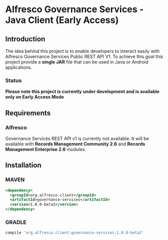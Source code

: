 # Alfresco Governance Services - Java Client (Early Access)

## Introduction
The idea behind this project is to enable developers to interact easily with Alfresco Governance Services Public REST API V1.
To achieve this goal this project provide a **single JAR** file that can be used in Java or Android applications.

### Status
**Please note this project is currently under development and is available only on Early Access Mode**

## Requirements

### Alfresco
Governance Services REST API v1 is currently not available. It will be available with **Records Management Community 2.6** and **Records Management Enterprise 2.6** modules.

## Installation

### MAVEN

```xml
<dependency>
  <groupId>org.alfresco.client</groupId>
  <artifactId>governance-services</artifactId>
  <version>1.0.0-beta2</version>
</dependency>
```

### GRADLE
```gradle
compile 'org.alfresco.client:governance-services:1.0.0-beta2'
```

